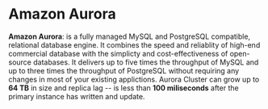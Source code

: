 # Amazon Aurora
**Amazon Aurora**: is a fully managed MySQL and PostgreSQL compatible, relational database engine. It combines the speed and reliablity of high-end commercial database with the simplicty and cost-effectiveness of open-source databases. It delivers up to five times the throughput of MySQL and up to three times the throughput of PostgreSQL without requiring any changes in most of your existing applictions. Aurora Cluster can grow up to **64 TB** in size and replica lag -- is less than **100 miliseconds** after the primary instance has written and update.
